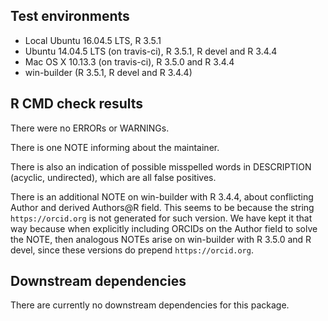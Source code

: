 ## Test environments
* Local Ubuntu 16.04.5 LTS, R 3.5.1
* Ubuntu 14.04.5 LTS (on travis-ci), R 3.5.1, R devel and R 3.4.4
* Mac OS X 10.13.3 (on travis-ci), R 3.5.0 and R 3.4.4
* win-builder (R 3.5.1, R devel and R 3.4.4)

## R CMD check results
There were no ERRORs or WARNINGs.

There is one NOTE informing about the maintainer. 

There is also an indication of possible misspelled words in DESCRIPTION
(acyclic, undirected), which are all false positives.

There is an additional NOTE on win-builder with R 3.4.4, about conflicting
Author and derived Authors@R field. This seems to be because the string
`https://orcid.org` is not generated for such version. We have kept it that way
because when explicitly including ORCIDs on the Author field to solve the NOTE,
then analogous NOTEs arise on win-builder with R 3.5.0 and R devel, since these
versions do prepend `https://orcid.org`.

## Downstream dependencies
There are currently no downstream dependencies for this package.

